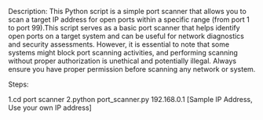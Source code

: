 Description: This Python script is a simple port scanner that allows you to scan a target IP address for open ports within a specific range (from port 1 to port 99).This script serves as a basic port scanner that helps identify open ports on a target system and can be useful for network diagnostics and security assessments. However, it is essential to note that some systems might block port scanning activities, and performing scanning without proper authorization is unethical and potentially illegal. Always ensure you have proper permission before scanning any network or system.

Steps: 

1.cd port scanner
2.python port_scanner.py 192.168.0.1 
[Sample IP Address, Use your own IP address]
